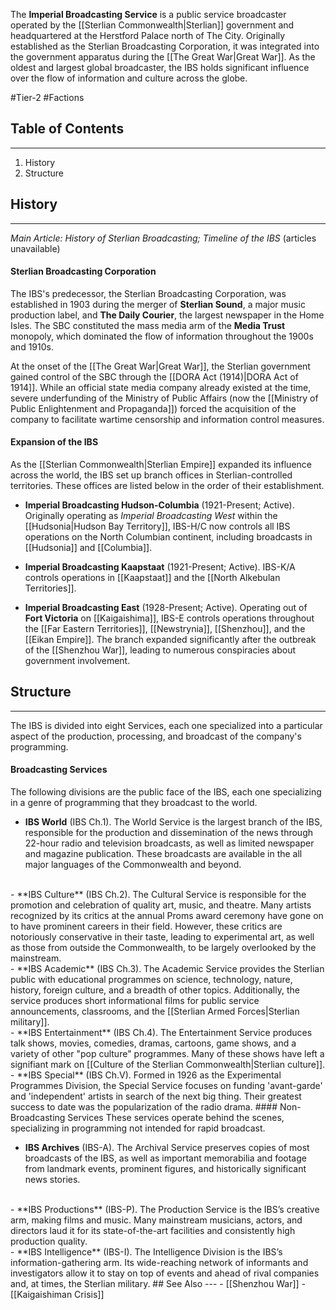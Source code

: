 The **Imperial Broadcasting Service** is a public service broadcaster operated by the [[Sterlian Commonwealth|Sterlian]] government and headquartered at the Herstford Palace north of The City. Originally established as the Sterlian Broadcasting Corporation, it was integrated into the government apparatus during the [[The Great War|Great War]]. As the oldest and largest global broadcaster, the IBS holds significant influence over the flow of information and culture across the globe.

#Tier-2 #Factions 
## Table of Contents
---
1) History
2) Structure
## History
---
*Main Article: History of Sterlian Broadcasting; Timeline of the IBS* (articles unavailable)
#### Sterlian Broadcasting Corporation
The IBS's predecessor, the Sterlian Broadcasting Corporation, was established in 1903 during the merger of **Sterlian Sound**, a major music production label, and **The Daily Courier**, the largest newspaper in the Home Isles. The SBC constituted the mass media arm of the **Media Trust** monopoly, which dominated the flow of information throughout the 1900s and 1910s.

At the onset of the [[The Great War|Great War]], the Sterlian government gained control of the SBC through the [[DORA Act (1914)|DORA Act of 1914]]. While an official state media company already existed at the time, severe underfunding of the Ministry of Public Affairs (now the [[Ministry of Public Enlightenment and Propaganda]]) forced the acquisition of the company to facilitate wartime censorship and information control measures.

#### Expansion of the IBS
As the [[Sterlian Commonwealth|Sterlian Empire]] expanded its influence across the world, the IBS set up branch offices in Sterlian-controlled territories. These offices are listed below in the order of their establishment.

- **Imperial Broadcasting Hudson-Columbia** (1921-Present; Active). Originally operating as *Imperial Broadcasting West* within the [[Hudsonia|Hudson Bay Territory]], IBS-H/C now controls all IBS operations on the North Columbian continent, including broadcasts in [[Hudsonia]] and [[Columbia]].

- **Imperial Broadcasting Kaapstaat** (1921-Present; Active). IBS-K/A controls operations in [[Kaapstaat]] and the [[North Alkebulan Territories]].

- **Imperial Broadcasting East** (1928-Present; Active). Operating out of **Fort Victoria** on [[Kaigaishima]], IBS-E controls operations throughout the [[Far Eastern Territories]], [[Newstrynia]], [[Shenzhou]], and the [[Eikan Empire]]. The branch expanded significantly after the outbreak of the [[Shenzhou War]], leading to numerous conspiracies about government involvement.

## Structure
---
The IBS is divided into eight Services, each one specialized into a particular aspect of the production, processing, and broadcast of the company's programming.
#### Broadcasting Services
The following divisions are the public face of the IBS, each one specializing in a genre of programming that they broadcast to the world.

- **IBS World** (IBS Ch.1). The World Service is the largest branch of the IBS, responsible for the production and dissemination of the news through 22-hour radio and television broadcasts, as well as limited newspaper and magazine publication. These broadcasts are available in the all major languages of the Commonwealth and beyond.
</br>
- **IBS Culture** (IBS Ch.2). The Cultural Service is responsible for the promotion and celebration of quality art, music, and theatre. Many artists recognized by its critics at the annual Proms award ceremony have gone on to have prominent careers in their field. However, these critics are notoriously conservative in their taste, leading to experimental art, as well as those from outside the Commonwealth, to be largely overlooked by the mainstream.
</br>
- **IBS Academic** (IBS Ch.3). The Academic Service provides the Sterlian public with educational programmes on science, technology, nature, history, foreign culture, and a breadth of other topics. Additionally, the service produces short informational films for public service announcements, classrooms, and the [[Sterlian Armed Forces|Sterlian military]].
</br>
- **IBS Entertainment** (IBS Ch.4). The Entertainment Service produces talk shows, movies, comedies, dramas, cartoons, game shows, and a variety of other "pop culture" programmes. Many of these shows have left a signifiant mark on [[Culture of the Sterlian Commonwealth|Sterlian culture]].
</br>
- **IBS Special** (IBS Ch.V). Formed in 1926 as the Experimental Programmes Division, the Special Service focuses on funding 'avant-garde' and 'independent' artists in search of the next big thing. Their greatest success to date was the popularization of the radio drama.
#### Non-Broadcasting Services
These services operate behind the scenes, specializing in programming not intended for rapid broadcast.

- **IBS Archives** (IBS-A). The Archival Service preserves copies of most broadcasts of the IBS, as well as important memorabilia and footage from landmark events, prominent figures, and historically significant news stories.
</br>
- **IBS Productions** (IBS-P). The Production Service is the IBS’s creative arm, making films and music. Many mainstream musicians, actors, and directors laud it for its state-of-the-art facilities and consistently high production quality.
</br>
- **IBS Intelligence** (IBS-I). The Intelligence Division is the IBS’s information-gathering arm. Its wide-reaching network of informants and investigators allow it to stay on top of events and ahead of rival companies and, at times, the Sterlian military.
## See Also
---
- [[Shenzhou War]]
- [[Kaigaishiman Crisis]]